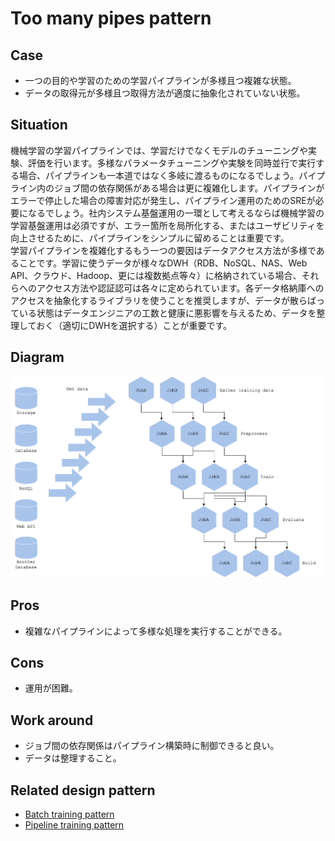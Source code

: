 # Too many pipes pattern

## Case
- 一つの目的や学習のための学習パイプラインが多様且つ複雑な状態。
- データの取得元が多様且つ取得方法が適度に抽象化されていない状態。

## Situation
機械学習の学習パイプラインでは、学習だけでなくモデルのチューニングや実験、評価を行います。多様なパラメータチューニングや実験を同時並行で実行する場合、パイプラインも一本道ではなく多岐に渡るものになるでしょう。パイプライン内のジョブ間の依存関係がある場合は更に複雑化します。パイプラインがエラーで停止した場合の障害対応が発生し、パイプライン運用のためのSREが必要になるでしょう。社内システム基盤運用の一環として考えるならば機械学習の学習基盤運用は必須ですが、エラー箇所を局所化する、またはユーザビリティを向上させるために、パイプラインをシンプルに留めることは重要です。<br>
学習パイプラインを複雑化するもう一つの要因はデータアクセス方法が多様であることです。学習に使うデータが様々なDWH（RDB、NoSQL、NAS、Web API、クラウド、Hadoop、更には複数拠点等々）に格納されている場合、それらへのアクセス方法や認証認可は各々に定められています。各データ格納庫へのアクセスを抽象化するライブラリを使うことを推奨しますが、データが散らばっている状態はデータエンジニアの工数と健康に悪影響を与えるため、データを整理しておく（適切にDWHを選択する）ことが重要です。

## Diagram
![diagram](diagram.png)


## Pros
- 複雑なパイプラインによって多様な処理を実行することができる。

## Cons
- 運用が困難。

## Work around
- ジョブ間の依存関係はパイプライン構築時に制御できると良い。
- データは整理すること。

## Related design pattern
- [Batch training pattern](./../../Batch-training-pattern/design_ja.md)
- [Pipeline training pattern](./../../Pipeline-training-pattern/design_ja.md)